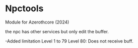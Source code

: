 # Npctools

Module for Azerothcore (2024)

the npc has other services but only edit the buffer.

-Added limitation Level 1 to 79
Level 80: Does not receive buff.
